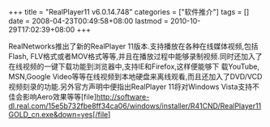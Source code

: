 +++
title = "RealPlayer11 v6.0.14.748"
categories = ["软件推介"]
tags = []
date = 2008-04-23T00:49:58+08:00
lastmod = 2010-10-29T17:02:39+08:00
+++



RealNetworks推出了新的RealPlayer 11版本.支持播放在各种在线媒体视频,包括Flash, FLV格式或者MOV格式等等,并且在播放过程中能够录制视频.同时还加入了在线视频的一键下载功能到浏览器中,支持IE和Firefox,这样便能够下 载YouTube, MSN,Google Video等等在线视频到本地硬盘来离线观看,而且还加入了DVD/VCD视频刻录的功能.另外官方声明中便指出RealPlayer 11将对Windows Vista支持不佳会影响Aero效果等等[file]http://software-dl.real.com/15e5b732fbe8ff34ca06/windows/installer/R41CND/RealPlayer11GOLD_cn.exe&down=yes[/file]